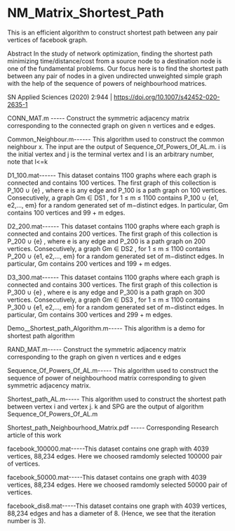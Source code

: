 # NM_Matrix_Shortest_Path
This is an efficient algorithm to construct shortest path between any pair vertices of facebook graph. 

Abstract
In the study of network optimization, finding the shortest path minimizing time/distance/cost from a source node to a
destination node is one of the fundamental problems. Our focus here is to find the shortest path between any pair of
nodes in a given undirected unweighted simple graph with the help of the sequence of powers of neighbourhood
matrices. 

SN Applied Sciences (2020) 2:944 | https://doi.org/10.1007/s42452-020-2635-1


CONN_MAT.m ----- Construct the symmetric adjacency matrix corresponding to the connected graph on given n vertices and e edges. 

Common_Neighbour.m------  This algorithm used to construct the common neighbour x. The input are the output of Sequence_Of_Powers_Of_AL.m.  i is the initial vertex and j is the terminal vertex and l is an arbitrary number, note that l<=k

D1_100.mat------ This dataset contains 1100 graphs where each graph is connected and contains 100 vertices. The first graph of this collection is P_100 ∪ {e} , where e is any edge and P_100 is a path graph on 100 vertices. Consecutively, a graph Gm ∈ DS1 , for 1 ≤ m ≤ 1100 contains P_100 ∪ {e1, e2,…, em} for a random generated set of m−distinct edges. In particular, Gm contains 100 vertices and 99 + m edges.

D2_200.mat------ This dataset contains 1100 graphs where each graph is connected and contains 200 vertices. The first graph of this collection is P_200 ∪ {e} , where e is any edge and P_200 is a path graph on 200 vertices. Consecutively, a graph Gm ∈ DS2 , for 1 ≤ m ≤ 1100 contains P_200 ∪ {e1, e2,…, em} for a random generated set of m−distinct edges. In particular, Gm contains 200 vertices and 199 + m edges.

D3_300.mat------ This dataset contains 1100 graphs where each graph is connected and contains 300 vertices. The first graph of this collection is P_300 ∪ {e} , where e is any edge and P_300 is a path graph on 300 vertices. Consecutively, a graph Gm ∈ DS3 , for 1 ≤ m ≤ 1100 contains P_300 ∪ {e1, e2,…, em} for a random generated set of m−distinct edges. In particular, Gm contains 300 vertices and 299 + m edges.

Demo__Shortest_path_Algorithm.m----- This algorithm is a demo for shortest path algorithm

RAND_MAT.m----- Construct the symmetric adjacency matrix corresponding to the graph on given n vertices and e edges

Sequence_Of_Powers_Of_AL.m----- This algorithm used to construct the sequence of power of neighbourhood matrix corresponding to given symmetric adjacency matrix.

Shortest_path_AL.m----- This algorithm used to construct the shortest path between vertex i and vertex j. k and SPG are the output of algorithm Sequence_Of_Powers_Of_AL.m

Shortest_path_Neighbourhood_Matrix.pdf ----- Corresponding Research article of this work 

facebook_100000.mat-----This dataset contains one graph with 4039 vertices, 88,234 edges. Here we choosed ramdomly selected 100000 pair of vertices. 

facebook_50000.mat-----This dataset contains one graph with 4039 vertices, 88,234 edges. Here we choosed ramdomly selected 50000 pair of vertices.

facebook_dis8.mat-----This dataset contains one graph with 4039 vertices, 88,234 edges and has a diameter of 8. (Hence, we see
that the iteration number is 3).
